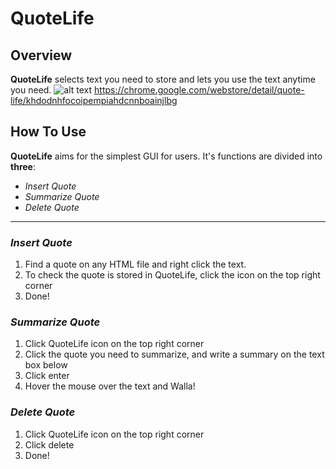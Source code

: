 # QuoteLife
## Overview
**QuoteLife** selects text you need to store and lets you use the text anytime you need.
![alt text](https://lh3.googleusercontent.com/TaMWrp1IClWDpoX0LE78hOpJN0rQrqMAkOvezaFhPQinfj5XO-NwbDqxO23WLOWoC9nK_4lHcQ=w640-h400-e365)
https://chrome.google.com/webstore/detail/quote-life/khdodnhfocoipempiahdcnnboainjlbg


## How To Use
**QuoteLife** aims for the simplest GUI for users. 
It's functions are divided into **three**:
  - _Insert Quote_
  - _Summarize Quote_
  - _Delete Quote_
***
### _Insert Quote_
1) Find a quote on any HTML file and right click the text.
2) To check the quote is stored in QuoteLife, click the icon on the top right corner
3) Done!

### _Summarize Quote_
1) Click QuoteLife icon on the top right corner
2) Click the quote you need to summarize, and write a summary on the text box below
3) Click enter
4) Hover the mouse over the text and Walla!

### _Delete Quote_
1) Click QuoteLife icon on the top right corner
2) Click delete
3) Done!
